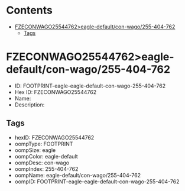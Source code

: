 



Contents
========

* [FZECONWAGO25544762>eagle-default/con-wago/255-404-762](#fzeconwago25544762eagle-defaultcon-wago255-404-762)
	* [Tags](#tags)

# FZECONWAGO25544762>eagle-default/con-wago/255-404-762

- ID: FOOTPRINT-eagle-eagle-default-con-wago-255-404-762
- Hex ID: FZECONWAGO25544762
- Name: 
- Description: 

## Tags

- hexID: FZECONWAGO25544762
- oompType: FOOTPRINT
- oompSize: eagle
- oompColor: eagle-default
- oompDesc: con-wago
- oompIndex: 255-404-762
- oompName: eagle-default/con-wago/255-404-762
- oompID: FOOTPRINT-eagle-eagle-default-con-wago-255-404-762
